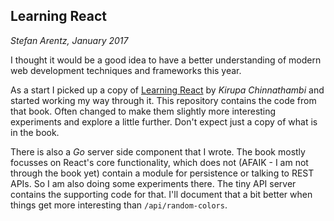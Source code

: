 ## Learning React
*Stefan Arentz, January 2017*

I thought it would be a good idea to have a better understanding of modern web development techniques and frameworks this year.

As a start I picked up a copy of [Learning React](https://www.kirupa.com/book/index.htm) by *Kirupa Chinnathambi* and started working my way through it. This repository contains the code from that book. Often changed to make them slightly more interesting experiments and explore a little further. Don't expect just a copy of what is in the book.

There is also a *Go* server side component that I wrote. The book mostly focusses on React's core functionality, which does not (AFAIK - I am not through the book yet) contain a module for persistence or talking to REST APIs. So I am also doing some experiments there. The tiny API server contains the supporting code for that. I'll document that a bit better when things get more interesting than `/api/random-colors`.

